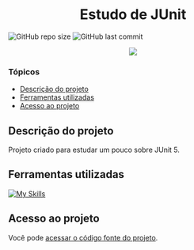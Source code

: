 # <h1 align="center"> Estudo de JUnit </h1>
![GitHub repo size](https://img.shields.io/github/repo-size/PedroQueiroz1/EstudoDeJUnit?style=plastic)
![GitHub last commit](https://img.shields.io/github/last-commit/PedroQueiroz1/EstudoDeJUnit?style=plastic)

<p align="center">
   <img src="http://img.shields.io/static/v1?label=STATUS&message=FINALIZADO&color=RED&style=for-the-badge" #vitrinedev/>
</p>

### Tópicos 

- [Descrição do projeto](#descrição-do-projeto)
- [Ferramentas utilizadas](#ferramentas-utilizadas)
- [Acesso ao projeto](#acesso-ao-projeto)

## Descrição do projeto 

<p align="justify">
   Projeto criado para estudar um pouco sobre JUnit 5.
  
## Ferramentas utilizadas
[![My Skills](https://skillicons.dev/icons?i=java,maven)](https://skillicons.dev)

## Acesso ao projeto

Você pode [acessar o código fonte do projeto](https://github.com/PedroQueiroz1/EstudoDeJUnit).
